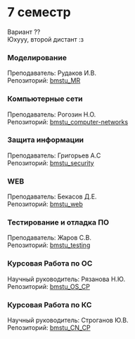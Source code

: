 # 7 семестр
Вариант ??  
Юхууу, второй дистант :з

### Моделирование  
Преподаватель: Рудаков И.В.  
Репозиторий: [bmstu_MR](https://github.com/Winterpuma/bmstu_MR/tree/master)

### Компьютерные сети  
Преподаватель: Рогозин Н.О.  
Репозиторий: [bmstu_computer-networks](https://github.com/Winterpuma/bmstu_computer-networks/tree/master)

### Защита информации
Преподаватель: Григорьев А.С  
Репозиторий: [bmstu_security](https://github.com/Winterpuma/bmstu_security/tree/master)  

### WEB
Преподаватель: Бекасов Д.Е.  
Репозиторий: [bmstu_web](https://github.com/Winterpuma/bmstu_web/tree/master)  

### Тестирование и отладка ПО
Преподаватель: Жаров С.В.   
Репозиторий: [bmstu_testing](https://github.com/Winterpuma/bmstu_testing/tree/master)  

### Курсовая Работа по ОС
Научный руководитель: Рязанова Н.Ю.    
Репозиторий: [bmstu_OS_CP](https://github.com/Winterpuma/bmstu_CG_CP/tree/master)

### Курсовая Работа по КС
Научный руководитель: Строганов Ю.В.    
Репозиторий: [bmstu_CN_CP](https://github.com/Winterpuma/bmstu_CN_CP/tree/master)
